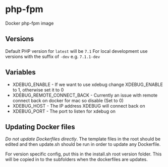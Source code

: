 # php-fpm
Docker php-fpm image

## Versions
Default PHP version for `latest` will be `7.1`
For local development use versions with the suffix of `-dev` e.g. `7.1.1-dev`

## Variables
 - XDEBUG_ENABLE - If we want to use xdebug change XDEBUG_ENABLE to 1, otherwise set it to 0
 - XDEBUG_REMOTE_CONNECT_BACK - Currently an issue with remote connect back on docker for mac so disable (Set to 0)
 - XDEBUG_HOST - The IP address XDEBUG will connect back on
 - XDEBUG_PORT - The port to listen for xdebug on

## Updating Docker files
*Do not update Dockerfiles directly*. The template files in the root should be edited and then update.sh
should be run in order to update any Dockerfile.

For version specific config, put this in the install.sh root version folder. This will be copied in to the
subfolders when the dockerfiles are updates.